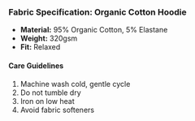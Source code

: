 ### Fabric Specification: Organic Cotton Hoodie

- **Material:** 95% Organic Cotton, 5% Elastane  
- **Weight:** 320gsm  
- **Fit:** Relaxed  

#### Care Guidelines
1. Machine wash cold, gentle cycle  
2. Do not tumble dry  
3. Iron on low heat  
4. Avoid fabric softeners
